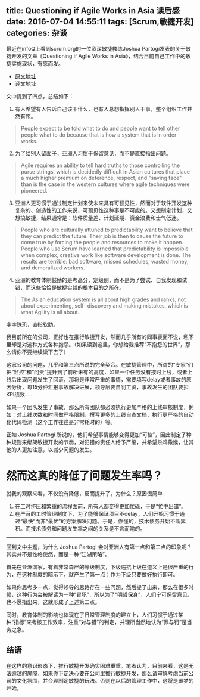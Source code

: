 title: Questioning if Agile Works in Asia 读后感
date: 2016-07-04 14:55:11
tags: [Scrum,敏捷开发]
categories: 杂谈
---
最近在infoQ上看到scrum.org的一位资深敏捷教练Joshua Partogi发表的关于敏捷开发的文章《Questioning if Agile Works in Asia》，结合目前自己工作中的敏捷实施现状，有感而发。

* [原文地址](https://www.infoq.com/news/2016/06/agile-asia)
* [译文地址](http://www.oschina.net/news/74785/why-agile-development-can-not-implemented-asia)

<!--more-->
文中提到了四点，总结如下：

1. 有人希望有人告诉自己该干什么，也有人总想指挥别人干事，整个组织工作井然有序。
> People expect to be told what to do and people want to tell other people what to do because that is how a system that is in order works.

2. 为了给别人留面子，亚洲人习惯于保留意见，而不是直接指出问题。
> Agile requires an ability to tell hard truths to those controlling the purse strings, which is decidedly difficult in Asian cultures that place a much higher premium on deference, respect, and "saving face" than is the case in the western cultures where agile techniques were pioneered.

3. 亚洲人更习惯于通过制定计划来使未来具有可预见性，然而对于软件开发这种复杂的、创造性的工作来说，可预见性这种事是不可能的。又想制定计划，又想搞敏捷，结果通常是：软件质量差、计划延期、资金浪费和士气低迷。
> People who are culturally attuned to predictability want to believe that they can predict the future. Their job is then to cause the future to come true by forcing the people and resources to make it happen. People who use Scrum have learned that predictability is impossible when complex, creative work like software development is done. The results are terrible: bad software, missed schedules, wasted money, and demoralized workers.

4. 亚洲的教育体制鼓励的是考高分，定级别，而不是为了尝试、自我发现和试错，而这些恰恰是敏捷实践的根本目的之所在。
> The Asian education system is all about high grades and ranks, not about experimenting, self- discovery and making mistakes, which is what Agility is all about.

字字珠玑，直指软肋。

我目前所在的公司，正好也在推行敏捷开发，然而几乎所有的同事表面不说，私下里却是对这种方式各种抱怨。（如果读到这里，你想给我推荐“不抱怨的世界”，那么请你不要继续读下去了）

这家公司的问题，几乎和第三点所说的完全契合。在敏捷管理中，所谓的“专家”们把“监控”和“问责”提升到了前所未有的高度，如果一个任务没有按时上线，或者上线后出现问题发生了回滚，那将是非常严重的事情，需要填写delay或者事故的原因分析，每15分钟汇报事故解决进展，领导层要自罚工资，事故发生的团队要扣KPI绩效……

如果一个团队发生了事故，那么所有团队都必须执行更加严格的上线审核制度，例如：对上线次数和时间做严格限制，撰写更多的上线自查文档，执行更严格的自动化代码检测（这个工作往往是非常耗时的）等。

正如 Joshua Partogi 所说的，他们希望事情能够变得更加“可控”，因此制定了种种规则来绑架敏捷开发的节奏，对犯错的责任人给予严惩，并希望杀鸡儆猴，让其他的人更加注意，以减少问题的发生。

# 然而这真的降低了问题发生率吗？

就我的观察来看，不仅没有降低，反而提升了。为什么？原因很简单：
1. 在工时挤压和繁重的流程面前，所有人都变得更加忙碌，于是“忙中出错”。
2. 在严苛的工时管理制度下，为了能够保证项目不delay，人们开始习惯于通过“最快”而非“最优”的方案解决问题。于是，你懂的，技术债务开始不断累积。而技术债务和问题发生率之间的关系是不言而喻的。

----

回到文中主题，为什么 Joshua Partogi 会对亚洲人有第一点和第二点的印象呢？其实并不是性格使然，而是一种“江湖策略”。

首先在亚洲国家，有着非常森严的等级制度，下级违抗上级在道义上是很严重的行为，在这种制度的暗示下，就产生了第一点：作为下级只要做好执行即可。

如果你思考多一点，觉得领导的思路存在一些问题，然后提了出来，那么在很多时候，这种行为会被解读为一种“冒犯”，所以为了“明哲保身”，人们宁可保留意见，也不愿指出来，这就形成了上述第二点。

同时，教育体制的影响也体现在了日常管理制度的建立上，人们习惯于通过某种“指标”来考核工作效率，注重“对与错”的判定，并理所当然地认为“罪与罚”是当务之急。

## 结语
在这样的意识形态下，推行敏捷开发确实困难重重。笔者认为，目前来看，这是无法逾越的屏障，如果你下定决心要在公司里推行敏捷开发，那么请审慎考虑当前公司的文化氛围，并合理制定敏捷的玩法。否则在以后的管理工作中，这将是噩梦的开始。
